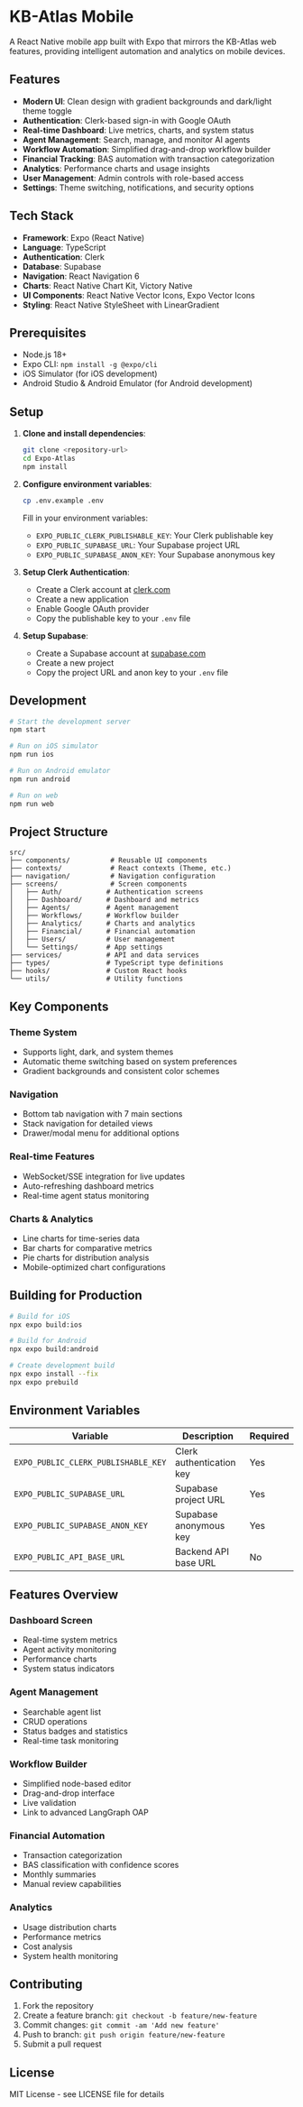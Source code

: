 # KB-Atlas Mobile

A React Native mobile app built with Expo that mirrors the KB-Atlas web features, providing intelligent automation and analytics on mobile devices.

## Features

- **Modern UI**: Clean design with gradient backgrounds and dark/light theme toggle
- **Authentication**: Clerk-based sign-in with Google OAuth
- **Real-time Dashboard**: Live metrics, charts, and system status
- **Agent Management**: Search, manage, and monitor AI agents
- **Workflow Automation**: Simplified drag-and-drop workflow builder
- **Financial Tracking**: BAS automation with transaction categorization
- **Analytics**: Performance charts and usage insights
- **User Management**: Admin controls with role-based access
- **Settings**: Theme switching, notifications, and security options

## Tech Stack

- **Framework**: Expo (React Native)
- **Language**: TypeScript
- **Authentication**: Clerk
- **Database**: Supabase
- **Navigation**: React Navigation 6
- **Charts**: React Native Chart Kit, Victory Native
- **UI Components**: React Native Vector Icons, Expo Vector Icons
- **Styling**: React Native StyleSheet with LinearGradient

## Prerequisites

- Node.js 18+
- Expo CLI: `npm install -g @expo/cli`
- iOS Simulator (for iOS development)
- Android Studio & Android Emulator (for Android development)

## Setup

1. **Clone and install dependencies**:
   ```bash
   git clone <repository-url>
   cd Expo-Atlas
   npm install
   ```

2. **Configure environment variables**:
   ```bash
   cp .env.example .env
   ```
   
   Fill in your environment variables:
   - `EXPO_PUBLIC_CLERK_PUBLISHABLE_KEY`: Your Clerk publishable key
   - `EXPO_PUBLIC_SUPABASE_URL`: Your Supabase project URL
   - `EXPO_PUBLIC_SUPABASE_ANON_KEY`: Your Supabase anonymous key

3. **Setup Clerk Authentication**:
   - Create a Clerk account at [clerk.com](https://clerk.com)
   - Create a new application
   - Enable Google OAuth provider
   - Copy the publishable key to your `.env` file

4. **Setup Supabase**:
   - Create a Supabase account at [supabase.com](https://supabase.com)
   - Create a new project
   - Copy the project URL and anon key to your `.env` file

## Development

```bash
# Start the development server
npm start

# Run on iOS simulator
npm run ios

# Run on Android emulator
npm run android

# Run on web
npm run web
```

## Project Structure

```
src/
├── components/          # Reusable UI components
├── contexts/            # React contexts (Theme, etc.)
├── navigation/          # Navigation configuration
├── screens/             # Screen components
│   ├── Auth/           # Authentication screens
│   ├── Dashboard/      # Dashboard and metrics
│   ├── Agents/         # Agent management
│   ├── Workflows/      # Workflow builder
│   ├── Analytics/      # Charts and analytics
│   ├── Financial/      # Financial automation
│   ├── Users/          # User management
│   └── Settings/       # App settings
├── services/           # API and data services
├── types/              # TypeScript type definitions
├── hooks/              # Custom React hooks
└── utils/              # Utility functions
```

## Key Components

### Theme System
- Supports light, dark, and system themes
- Automatic theme switching based on system preferences
- Gradient backgrounds and consistent color schemes

### Navigation
- Bottom tab navigation with 7 main sections
- Stack navigation for detailed views
- Drawer/modal menu for additional options

### Real-time Features
- WebSocket/SSE integration for live updates
- Auto-refreshing dashboard metrics
- Real-time agent status monitoring

### Charts & Analytics
- Line charts for time-series data
- Bar charts for comparative metrics
- Pie charts for distribution analysis
- Mobile-optimized chart configurations

## Building for Production

```bash
# Build for iOS
npx expo build:ios

# Build for Android
npx expo build:android

# Create development build
npx expo install --fix
npx expo prebuild
```

## Environment Variables

| Variable | Description | Required |
|----------|-------------|----------|
| `EXPO_PUBLIC_CLERK_PUBLISHABLE_KEY` | Clerk authentication key | Yes |
| `EXPO_PUBLIC_SUPABASE_URL` | Supabase project URL | Yes |
| `EXPO_PUBLIC_SUPABASE_ANON_KEY` | Supabase anonymous key | Yes |
| `EXPO_PUBLIC_API_BASE_URL` | Backend API base URL | No |

## Features Overview

### Dashboard Screen
- Real-time system metrics
- Agent activity monitoring
- Performance charts
- System status indicators

### Agent Management
- Searchable agent list
- CRUD operations
- Status badges and statistics
- Real-time task monitoring

### Workflow Builder
- Simplified node-based editor
- Drag-and-drop interface
- Live validation
- Link to advanced LangGraph OAP

### Financial Automation
- Transaction categorization
- BAS classification with confidence scores
- Monthly summaries
- Manual review capabilities

### Analytics
- Usage distribution charts
- Performance metrics
- Cost analysis
- System health monitoring


## Contributing

1. Fork the repository
2. Create a feature branch: `git checkout -b feature/new-feature`
3. Commit changes: `git commit -am 'Add new feature'`
4. Push to branch: `git push origin feature/new-feature`
5. Submit a pull request

## License

MIT License - see LICENSE file for details
